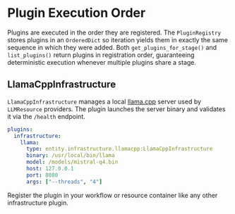 # Plugin Execution Order

Plugins are executed in the order they are registered. The `PluginRegistry`
stores plugins in an `OrderedDict` so iteration yields them in exactly the
same sequence in which they were added. Both `get_plugins_for_stage()` and
`list_plugins()` return plugins in registration order, guaranteeing
deterministic execution whenever multiple plugins share a stage.

## LlamaCppInfrastructure

`LlamaCppInfrastructure` manages a local [llama.cpp](https://github.com/ggerganov/llama.cpp)
server used by `LLMResource` providers. The plugin launches the server binary and
validates it via the `/health` endpoint.

```yaml
plugins:
  infrastructure:
    llama:
      type: entity.infrastructure.llamacpp:LlamaCppInfrastructure
      binary: /usr/local/bin/llama
      model: /models/mistral-q4.bin
      host: 127.0.0.1
      port: 8080
      args: ["--threads", "4"]
```

Register the plugin in your workflow or resource container like any other
infrastructure plugin.
